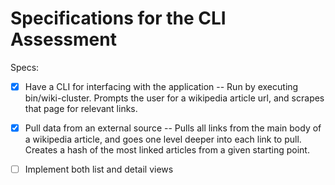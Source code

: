 # Specifications for the CLI Assessment

Specs:
- [x] Have a CLI for interfacing with the application
-- Run by executing bin/wiki-cluster. Prompts the user for a wikipedia article url, and scrapes that page for relevant links.

- [x] Pull data from an external source
-- Pulls all links from the main body of a wikipedia article, and goes one level deeper into each link to pull. Creates a hash of the most linked articles from a given starting point.  

- [ ] Implement both list and detail views
